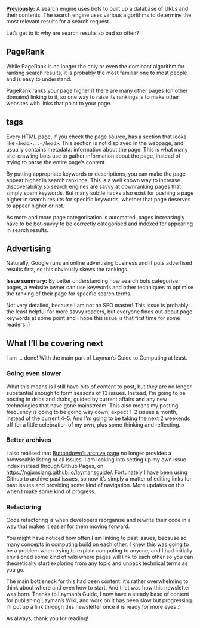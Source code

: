 [**Previously:**](https://buttondown.email/laymansguide/archive/) A search engine uses bots to built up a database of URLs and their contents. The search engine uses various algorithms to determine the most relevant results for a search request.

Let’s get to it: why are search results so bad so often?

## PageRank

While PageRank is no longer the only or even the dominant algorithm for ranking search results, it is probably the most familiar one to most people and is easy to understand.

PageRank ranks your page higher if there are many other pages (on other domains) linking to it, so one way to raise its rankings is to make other websites with links that point to your page.

## <meta> tags

Every HTML page, if you check the page source, has a section that looks like `<head>...</head>`. This section is not displayed in the webpage, and usually contains metadata: information about the page. This is what many site-crawling bots use to gather information about the page, instead of trying to parse the entire page’s content.

By putting appropriate keywords or descriptions, you can make the page appear higher in search rankings. This is a well known way to increase discoverability so search engines are savvy at downranking pages that simply spam keywords. But many subtle hacks also exist for pushing a page higher in search results for specific keywords, whether that page deserves to appear higher or not.

As more and more page categorisation is automated, pages increasingly have to be bot-savvy to be correctly categorised and indexed for appearing in search results.

## Advertising

Naturally, Google runs an online advertising business and it puts advertised results first, so this obviously skews the rankings.

**Issue summary:** By better understanding how search bots categorise pages, a website owner can use keywords and other techniques to optimise the ranking of their page for specific search terms.

Not very detailed, because I am not an SEO master! This issue is probably the least helpful for more savvy readers, but everyone finds out about page keywords at some point and I hope this issue is that first time for some readers :)

## What I’ll be covering next

I am ... done! With the main part of Layman’s Guide to Computing at least.

### Going even slower

What this means is I still have bits of content to post, but they are no longer substantial enough to form seasons of 13 issues. Instead, I’m going to be posting in dribs and drabs, guided by current affairs and any new technologies that have gone mainstream. This also means my posting frequency is going to be going way down; expect 1–2 issues a month, instead of the current 4–5. And I’m going to be taking the next 2 weekends off for a little celebration of my own, plus some thinking and reflecting.

### Better archives

I also realised that [Buttondown’s archive page](https://buttondown.email/laymansguide/archive/) no longer provides a browseable listing of all issues. I am looking into setting up my own issue index instead through Github Pages, on https://ngjunsiang.github.io/laymansguide/. Fortunately I have been using Github to archive past issues, so now it’s simply a matter of editing links for past issues and providing some kind of navigation. More updates on this when I make some kind of progress.

### Refactoring

Code refactoring is when developers reorganise and rewrite their code in a way that makes it easier for them moving forward.

You might have noticed how often I am linking to past issues, because so many concepts in computing build on each other. I knew this was going to be a problem when trying to explain computing to anyone, and I had initially envisioned some kind of wiki where pages will link to each other so you can theoretically start exploring from any topic and unpack technical terms as you go.

The main bottleneck for this had been content: it’s rather overwhelming to think about where and even how to start. And that was how this newsletter was born. Thanks to Layman’s Guide, I now have a steady base of content for publishing Layman’s Wiki, and work on it has been slow but progressing. I’ll put up a link through this newsletter once it is ready for more eyes :)

As always, thank you for reading!
